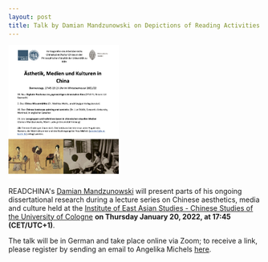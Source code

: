 ```yaml
---
layout: post
title: Talk by Damian Mandzunowski on Depictions of Reading Activities in Visual Media
---
```


<span class="image right"><img src="/assets/images/koeln_ws2122.jpg" alt="" title="" style="max-width: 220px"></span>

READCHINA's [Damian Mandzunowski](https://readchina.github.io/team/damian.html) will present parts of his ongoing dissertational research during a lecture series on Chinese aesthetics, media and culture held at the [Institute of East Asian Studies - Chinese Studies of the University of Cologne](https://chinastudien.phil-fak.uni-koeln.de/arbeitsbereiche/kultur-chinas-chinastudien/veranstaltungen) __on Thursday January 20, 2022, at 17:45 (CET/UTC+1)__.

The talk will be in German and take place online via Zoom; to receive a link, please register by sending an email to Angelika Michels [here](mailto:amichel1@uni-koeln.de).
